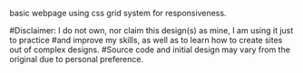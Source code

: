 basic webpage using css grid system for responsiveness.

#Disclaimer: I do not own, nor claim this design(s) as mine, I am using it just to practice
#and improve my skills, as well as to learn how to create sites out of complex designs.
#Source code and initial design may vary from the original due to personal preference.
